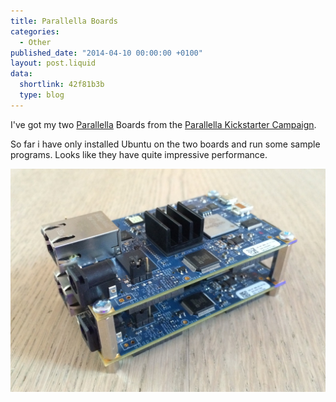 ```yaml
---
title: Parallella Boards
categories:
  - Other
published_date: "2014-04-10 00:00:00 +0100"
layout: post.liquid
data:
  shortlink: 42f81b3b
  type: blog
---
```

I've got my two [Parallella](http://www.parallella.org) Boards from the [Parallella Kickstarter Campaign](https://www.kickstarter.com/projects/adapteva/parallella-a-supercomputer-for-everyone).

<!-- more -->

So far i have only installed Ubuntu on the two boards and run some sample programs. Looks like they have quite impressive performance.

![Two stacked parallelas](parallella.jpg)
